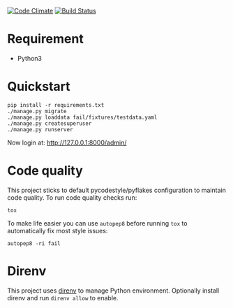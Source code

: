 [![Code Climate](https://codeclimate.com/github/failmap/admin/badges/gpa.svg)](https://codeclimate.com/github/failmap/admin) [![Build Status](https://travis-ci.org/failmap/admin.svg?branch=master)](https://travis-ci.org/failmap/admin)

# Requirement

- Python3

# Quickstart

    pip install -r requirements.txt
    ./manage.py migrate
    ./manage.py loaddata fail/fixtures/testdata.yaml
    ./manage.py createsuperuser
    ./manage.py runserver

Now login at: http://127.0.0.1:8000/admin/

# Code quality

This project sticks to default pycodestyle/pyflakes configuration to maintain code quality. To run code quality checks run:

    tox

To make life easier you can use `autopep8` before running `tox` to automatically fix most style issues:

    autopep8 -ri fail

# Direnv

This project uses [direnv](https://direnv.net/) to manage Python environment. Optionally install direnv and run `direnv allow` to enable.
